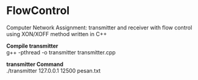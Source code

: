 # FlowControl
Computer Network Assignment: transmitter and receiver with flow control using XON/XOFF method written in C++<br />

**Compile transmitter**<br />
g++ -pthread -o transmitter transmitter.cpp

**transmitter Command**<br />
./transmitter 127.0.0.1 12500 pesan.txt
